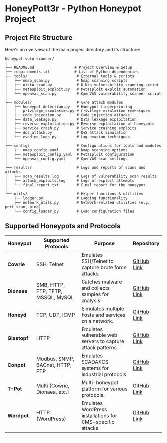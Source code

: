 # HoneyPott3r - Python Honeypot Project

## Project File Structure
Here's an overview of the main project directory and its structure:
```
honeypot-vuln-scanner/
│
├── README.md                  # Project Overview & Setup
├── requirements.txt           # List of Python dependencies
├── tools/                      # External tools & scripts
│   ├── nmap_scan.py            # Nmap scanning scripts
│   ├── nikto_scan.py           # Nikto vulnerability scanning script
│   ├── metasploit_exploit.py   # Metasploit exploit automation
│   └── openvas_scan.py         # OpenVAS vulnerability scanner script
│
├── modules/                    # Core attack modules
│   ├── honeypot_detection.py   # Honeypot fingerprinting
│   ├── privilege_escalation.py # Privilege escalation techniques
│   ├── code_injection.py       # Code injection attacks
│   ├── data_leakage.py         # Data leakage exploitation
│   ├── reverse_exploitation.py # Reverse exploitation of honeypots
│   ├── service_crash.py        # Service crashing exploits
│   ├── dos_attack.py           # DoS attack simulation
│   └── evading_logs.py         # Log evasion techniques
│
├── config/                     # Configurations for tools and modules
│   ├── nmap_config.yaml        # Nmap scanning options
│   ├── metasploit_config.yaml  # Metasploit configuration
│   └── openvas_config.yaml     # OpenVAS scan settings
│
├── results/                    # Logs and reports of scans and attacks
│   ├── scan_results.log        # Logs of vulnerability scan results
│   ├── attack_exploits.log     # Logs of exploit attempts
│   └── final_report.txt        # Final report for the honeypot
│
└── utils/                      # Helper functions & utilities
    ├── logger.py               # Logging functionality
    ├── network_utils.py        # Network-related utilities (e.g., port scan, ping)
    └── config_loader.py        # Load configuration files
```

## Supported Honeypots and Protocols

| **Honeypot**  | **Supported Protocols**       | **Purpose**                                              | **Repository**                                  |
|---------------|------------------------------|----------------------------------------------------------|------------------------------------------------|
| **Cowrie**    | SSH, Telnet                  | Emulates SSH/Telnet to capture brute force attacks.      | <a href="https://github.com/cowrie/cowrie" target="_blank">GitHub Link</a> |
| **Dionaea**   | SMB, HTTP, FTP, TFTP, MSSQL, MySQL | Catches malware and collects samples for analysis.       | <a href="https://github.com/DinoTools/dionaea" target="_blank">GitHub Link</a> |
| **Honeyd**    | TCP, UDP, ICMP               | Simulates multiple hosts and services on a network.      | <a href="https://github.com/DataSoft/Honeyd" target="_blank">GitHub Link</a> |
| **Glastopf**  | HTTP                         | Emulates vulnerable web servers to capture attack patterns. | <a href="https://github.com/mushorg/glastopf" target="_blank">GitHub Link</a> |
| **Conpot**    | Modbus, SNMP, BACnet, HTTP, FTP | Emulates SCADA/ICS systems for industrial protocols.     | <a href="https://github.com/mushorg/conpot" target="_blank">GitHub Link</a> |
| **T-Pot**     | Multi (Cowrie, Dionaea, etc.) | Multi-honeypot platform for various protocols.           | <a href="https://github.com/telekom-security/tpotce" target="_blank">GitHub Link</a> |
| **Wordpot**   | HTTP (WordPress)             | Emulates WordPress installations for CMS-specific attacks. | <a href="https://github.com/gbrindisi/wordpot" target="_blank">GitHub Link</a> |

---
